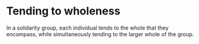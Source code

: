 # Tending to wholeness

In a solidarity group, each individual tends to the whole that they encompass, while simultaneously tending to the larger whole of the group.

